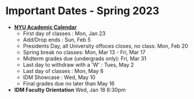 # Important Dates - Spring 2023

* [**NYU Academic Calendar**](https://www.nyu.edu/students/student-information-and-resources/registration-records-and-graduation/academic-calendar.html)
  * First day of classes : Mon, Jan 23
  * Add/Drop ends : Sun, Feb 5
  * Presidents Day, all University offoces closes, no class: Mon, Feb 20
  * Spring break no classes: Mon, Mar 13 - Fri, Mar 17
  * Midterm grades due (undergrads only): Fri, Mar 31
  * Last day to withdraw with a 'W' : Tues, May 2
  * Last day of classes : Mon, May 8
  * IDM Showcase : Wed, May 10
  * Final grades due no later than May 16
* **IDM Faculty Orientation** Wed, Jan 18 6:30pm
